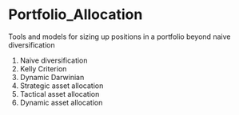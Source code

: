 # Portfolio_Allocation
Tools and models for sizing up positions in a portfolio beyond naive diversification


1. Naive diversification
2. Kelly Criterion
3. Dynamic Darwinian
4. Strategic asset allocation
5. Tactical asset allocation
6. Dynamic asset allocation

